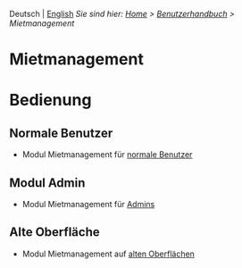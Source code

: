 <!-- TITLE: Mietmanagement -->
<!-- SUBTITLE: Mobul für Bearbeitung von Mietflächen, Mietverträge, Exposes etc. -->

Deutsch | [English](/en/modules/rentals)
*Sie sind hier: [Home](/home) > [Benutzerhandbuch](/de/user-guide) > Mietmanagement*

# Mietmanagement
# Bedienung
## Normale Benutzer
* Modul Mietmanagement für [normale Benutzer](/de/modules/rentals/user)
## Modul Admin 
* Modul Mietmanagement für [Admins](de/modules/rentals/admin)
## Alte Oberfläche
* Modul Mietmanagement auf [alten Oberflächen](qooxdoo)
